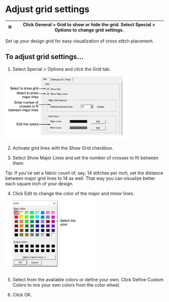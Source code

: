# Adjust grid settings

| ![Grid.png](assets/Grid.png) | Click General > Grid to show or hide the grid. Select Special > Options to change grid settings. |
| ---------------------------- | ------------------------------------------------------------------------------------------------ |

Set up your design grid for easy visualization of cross stitch placement.

## To adjust grid settings...

1. Select Special > Options and click the Grid tab.

![cross-stitch_essentials00016.png](assets/cross-stitch_essentials00016.png)

2. Activate grid lines with the Show Grid checkbox.

3. Select Show Major Lines and set the number of crosses to fit between them.

Tip: If you've set a fabric count of, say, 14 stitches per inch, set the distance between major grid lines to 14 as well. That way you can visualize better each square inch of your design.

4. Click Edit to change the color of the major and minor lines.

![Color.png](assets/Color.png)

5. Select from the available colors or define your own. Click Define Custom Colors to mix your own colors from the color wheel.

6. Click OK.
